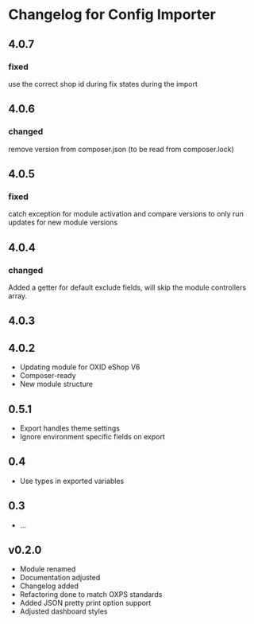 # Changelog for Config Importer

## 4.0.7
### fixed
use the correct shop id during fix states during the import

## 4.0.6
### changed
remove version from composer.json (to be read from composer.lock)

## 4.0.5
### fixed
catch exception for module activation
and compare versions to only run updates for new module versions

## 4.0.4
### changed
Added a getter for default exclude fields, will skip the module controllers array.

## 4.0.3

## 4.0.2

* Updating module for OXID eShop V6
* Composer-ready
* New module structure

## 0.5.1

* Export handles theme settings
* Ignore environment specific fields on export
 
## 0.4

* Use types in exported variables
 
## 0.3

* ...

## v0.2.0

* Module renamed
* Documentation adjusted
* Changelog added
* Refactoring done to match OXPS standards
* Added JSON pretty print option support
* Adjusted dashboard styles
